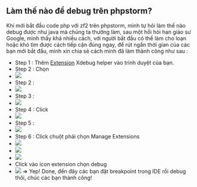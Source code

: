 ## Làm thế nào để debug trên phpstorm?
Khi mới bắt đầu code php với zf2 trên phpstorm, mình tự hỏi làm thế nào debug được như java mà chúng ta thường làm, sau một hồi hỏi han giáo sư Google, mình thấy khá nhiều cách, với người bắt đầu có thể làm cho loạn hoặc khó tìm được cách tiếp cận đúng ngay, để rút ngắn thời gian của các bạn mới bắt đầu, mình xin chia sẻ cách mình đã làm thành công như sau :
* Step 1 : Thêm [Extension](https://chrome.google.com/webstore/detail/xdebug-helper/eadndfjplgieldjbigjakmdgkmoaaaoc?hl=vi) Xdebug helper vào trình duyệt của bạn.
* Step 2 : Chọn 
* ![](https://images.viblo.asia/ba3d167f-8481-4f77-a61a-44d2bff0b90d.PNG)
* Step 2 : 
* ![](https://images.viblo.asia/81e05f92-38ef-46e4-bfcb-397af2f268e5.PNG)
* Step 3 : 
* ![](https://images.viblo.asia/b861c134-9b3d-4288-a305-81e6f4f9aaa1.PNG)
* Step 4 : Click
* ![](https://images.viblo.asia/6cf59b02-842f-4735-9640-bfb31c95d663.PNG)
* Step 5 :
* ![](https://images.viblo.asia/defaa6d5-b242-4e76-902e-64216e6da37d.png)
* Step 6 : Click chuột phải chọn Manage Extensions
* ![](https://images.viblo.asia/41bfcdc9-edb8-4e62-9b04-ada83f535383.PNG)
* ![](https://images.viblo.asia/93a11221-bd6c-42c3-aca2-b963a03a5800.PNG)
* ![](https://images.viblo.asia/309be333-64f2-4b11-a2d6-8ff5b7830dca.PNG)
* Click vào icon extension chọn debug
*  ![](https://images.viblo.asia/90174da1-02e1-434f-aded-2fad36351fc6.png)
=> Yep! Done, đến đây các bạn đặt breakpoint trong IDE rồi debug thôi, chúc các bạn thành công!